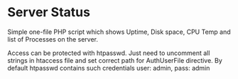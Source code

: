 # Server Status

Simple one-file PHP script which shows Uptime, Disk space, CPU Temp and list of Processes on the server.

Access can be protected with htpasswd. Just need to uncomment all strings in htaccess file and set correct path for AuthUserFile directive.
By default htpasswd contains such credentials user: admin, pass: admin